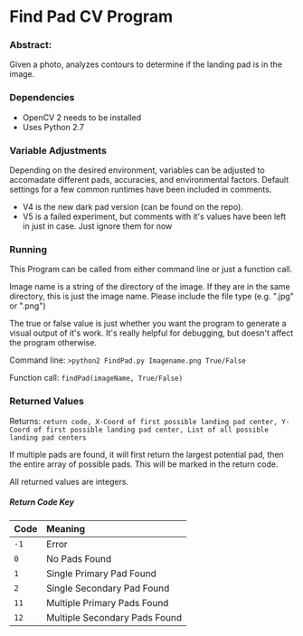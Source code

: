 # Find Pad CV Program #

### Abstract: ###
Given a photo, analyzes contours to determine if the landing pad is in the image.

### Dependencies ###
- OpenCV 2 needs to be installed
- Uses Python 2.7

### Variable Adjustments ###
Depending on the desired environment, variables can be adjusted to accomadate different pads, accuracies, and environmental factors. Default settings for a few common runtimes have been included in comments.
- V4 is the new dark pad version (can be found on the repo). 
- V5 is a failed experiment, but comments with it's values have been left in just in case. Just ignore them for now

### Running ###
This Program can be called from either command line or just a function call. 

Image name is a string of the directory of the image. If they are in the same directory, this is just the image name. Please include the file type (e.g. ".jpg" or ".png")

The true or false value is just whether you want the program to generate a visual output of it's work. It's really helpful for debugging, but doesn't affect the program otherwise.
  
  Command line: `>python2 FindPad.py Imagename.png True/False`
  
  Function call: `findPad(imageName, True/False)`

### Returned Values ###
Returns: `return code, X-Coord of first possible landing pad center, Y-Coord of first possible landing pad center, List of all possible landing pad centers`

If multiple pads are found, it will first return the largest potential pad, then the entire array of possible pads. This will  be marked in the return code.

All returned values are integers.

##### Return Code Key #####
| Code  | Meaning                         |
|-------|:--------------------------------|
| `-1`	| Error                           |
| `0`	  | No Pads Found                   |
| `1`	  | Single Primary Pad Found        |
| `2`   | Single Secondary Pad Found      |
| `11`	| Multiple Primary Pads Found     |
| `12`	| Multiple Secondary Pads Found	  |
